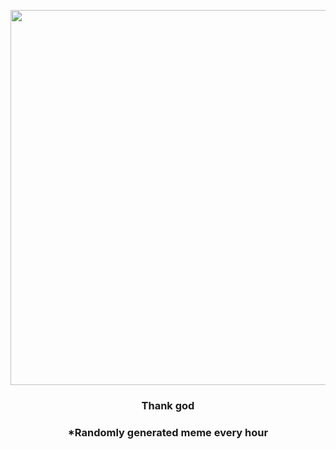 <p align="center">
        <img src="https://i.redd.it/zqkhb28pnw591.gif" width="600" height="600">
        </p>
        <h3 align="center">Thank god</h3>
        <h3 align="center">*Randomly generated meme every hour</h3>
    